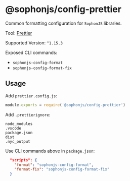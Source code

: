 # @sophonjs/config-prettier

Common formatting configuration for `SophonJS` libraries.

Tool: [Prettier](https://prettier.io/)

Supported Version: `^1.15.3`

Exposed CLI commands:

- `sophonjs-config-format`
- `sophonjs-config-format-fix`

## Usage

Add `prettier.config.js`:

```javascript
module.exports = require('@sophonjs/config-prettier')
```

Add `.prettierignore`:

```shell
node_modules
.vscode
package.json
dist
.nyc_output
```

Use CLI commands above in `package.json`:

```json
  "scripts": {
    "format": "sophonjs-config-format",
    "format-fix": "sophonjs-config-format-fix"
  }
```



